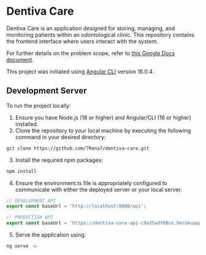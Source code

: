 # Dentiva Care

Dentiva Care is an application designed for storing, managing, and monitoring patients within an odontological clinic. This repository contains the frontend interface where users interact with the system.

For further details on the problem scope, refer to [this Google Docs document](https://docs.google.com/document/d/1LAH34UK6-TpweXkyZxZZGVZN_WqXxlU7yO2jd6XJYR0/edit?usp=sharing).

This project was initiated using [Angular CLI](https://github.com/angular/angular-cli) version 16.0.4.

## Development Server

To run the project locally:

1. Ensure you have Node.js (18 or higher) and Angular/CLI (16 or higher) installed.
2. Clone the repository to your local machine by executing the following command in your desired directory:

```bash
git clone https://github.com/7Rena7/dentiva-care.git
```

3. Install the required npm packages:

```bash
npm install
```

4. Ensure the environment.ts file is appropriately configured to communicate with either the deployed server or your local server.
```javascript
// DEVELOPMENT API
export const baseUrl = 'http://localhost:8080/api';

// PRODUCTION API
export const baseUrl = 'https://dentiva-care-api-c9a35adf00ce.herokuapp.com/api';
```

5. Serve the application using:

```bash
ng serve -o
```
